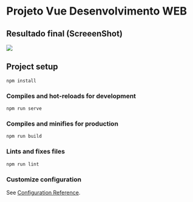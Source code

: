# Projeto Vue Desenvolvimento WEB

## Resultado final (ScreeenShot)

![](C:\Users\Felipe\Documents\Faculdade\DesenvolvimentoWeb\Projetos\new-project-vue\Images\ResultadoFinal.png)

## Project setup
```
npm install
```

### Compiles and hot-reloads for development
```
npm run serve
```

### Compiles and minifies for production
```
npm run build
```

### Lints and fixes files
```
npm run lint
```

### Customize configuration
See [Configuration Reference](https://cli.vuejs.org/config/).
